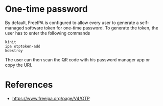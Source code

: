 # One-time password

By default, FreeIPA is configured to allow every user to generate a self-managed 
software token for one-time password. To generate the token, the user has to enter 
the following commands
```
kinit
ipa otptoken-add
kdestroy
```

The user can then scan the QR code with his password manager app or copy the URI.

# References
* https://www.freeipa.org/page/V4/OTP